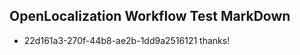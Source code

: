 ## OpenLocalization Workflow Test MarkDown
* 22d161a3-270f-44b8-ae2b-1dd9a2516121 thanks!

<!--HONumber=Jul16_HO4-->


